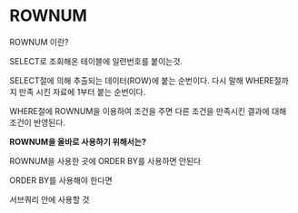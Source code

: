 # ROWNUM

ROWNUM 이란?

SELECT로 조회해온 테이블에 일련번호를 붙이는것.



SELECT절에 의해 추출되는 데이터(ROW)에 붙는 순번이다. 다시 말해 WHERE절까지 만족 시킨 자료에 1부터 붙는 순번이다.

WHERE절에 ROWNUM을 이용하여 조건을 주면 다른 조건을 만족시킨 결과에 대해 조건이 반영된다.



**ROWNUM을 올바로 사용하기 위해서는?**

ROWNUM을 사용한 곳에 ORDER BY를 사용하면 안된다

ORDER BY를 사용해야 한다면

서브쿼리 안에 사용할 것 &#x20;
